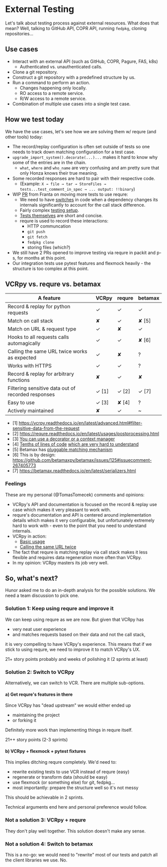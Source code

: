 # External Testing

Let's talk about testing process against external resources. What does that
mean? Well, talking to GitHub API, COPR API, running `fedpkg`, cloning
repositories...


## Use cases

* Interact with an external API (such as GitHub, COPR, Pagure, FAS, k8s)
  * Authenticated vs. unauthenticated calls.
* Clone a git repository.
* Construct a git repository with a predefined structure by us.
* Run a command to perform an action.
  * Changes happening only locally.
  * RO access to a remote service.
  * R/W access to a remote service.
* Combination of multiple use cases into a single test case.


## How we test today

We have the use cases, let's see how we are solving them w/ requre (and other tools) today:
* The record/replay configuration is often set outside of tests so one needs to track down matching configuration for a test case.
* `upgrade_import_system().decorate(...)...` makes it hard to know why some of the entries are in the chain.
  * `what`, `where` and `who_name` are very confusing and am pretty sure that only Honza knows their true meaning.
* Some recorded responses are hard to pair with their respective code.
  * (Example: `X → file → tar → StoreFiles → tests...test_comment_in_spec → ... output: !!binary`)
* WIP [PR](https://github.com/packit-service/packit/pull/612) from Franta on moving more tests to use requre:
  * We need to have [switches](https://github.com/packit-service/packit/pull/612/files#diff-c2e2e7a23e6a4cefc8ba3ff9ec18c866R189) in code when a dependency changes its internals significantly to account for the call stack difference.
  * Fairly complex [testing setup](https://github.com/packit-service/packit/pull/612/files#diff-c2e2e7a23e6a4cefc8ba3ff9ec18c866).
  * [Tests themselves](https://github.com/packit-service/packit/pull/612/files#diff-db8ce5f26d68799608c6cab5aae59fdc) are short and concise.
  * requre is used to record these interactions:
    * HTTP communcation
    * `git push`
    * `git fetch`
    * `fedpkg clone`
    * storing files (which?)
* We still have 2 PRs opened to improve testing via requre in packit and p-s, for months at this point.
* Our integration tests use pytest features and flexmock heavily - the structure is too complex at this point.


## VCRpy vs. requre vs. betamax

| A feature | VCRpy | requre | betamax |
|-----------|-------|--------|---------|
| Record & replay for python requests | ✓ | ✓ | ✓ |
| Match on call stack | ✘ | ✓ | ✘ [5]|
| Match on URL & request type | ✓ | ✘ | ✓ |
| Hooks to all requests calls automagically | ✓ | ✓ | ✘ [6] |
| Calling the same URL twice works as expected | ✓ | ✘ | ? |
| Works with HTTPS | ✓ | ✓ | ? |
| Record & replay for arbitrary functions | ✘ | ✓ | ✘ |
| Filtering sensitive data out of recorded responses | ✓ [1] | ✓ [2] | ✓ [7] |
| Easy to use | ✓ [3] | ✘ [4] | ? |
| Actively maintained | ✘ | ✓ | ~ |

* [1] https://vcrpy.readthedocs.io/en/latest/advanced.html#filter-sensitive-data-from-the-request
* [2] https://requre.readthedocs.io/en/latest/usages/postprocessing.html
* [3] [You can use a decorator or a context manager](https://vcrpy.readthedocs.io/en/latest/usage.html)
* [4] [Tenths of lines of code](https://github.com/packit-service/packit/blob/master/tests_recording/__init__.py#L16) [which are very hard to understand](https://github.com/packit-service/packit/blob/master/tests_recording/testbase.py#L22)
* [5] Betamax has [pluggable matching mechanism](https://betamax.readthedocs.io/en/latest/matchers.html)
* [6] This is by design: https://github.com/betamaxpy/betamax/issues/125#issuecomment-267405773
* [7] https://betamax.readthedocs.io/en/latest/serializers.html

### Feelings

These are my personal (@TomasTomecek) comments and opinions:
* VCRpy's API and documentation is focused on the record & replay use case
  which makes it very pleasant to work with.
* requre's documentation and API is centered around implementation details
  which makes it very configurable, but unfortunately extremely hard to work
  with - even to the point that you need to understand internals.
* VCRpy in action:
  * [Basic usage](https://github.com/packit-service/packit/pull/785)
  * [Calling the same URL twice](https://github.com/packit-service/ogr/pull/373)
* The fact that requre is matching replay via call stack makes it less flexible
  and requires data regeneration more often than VCRpy.
* In my opinion: VCRpy masters its job very well.


## So, what's next?

Hunor asked me to do an in-depth analysis for the possible solutions. We need
a team discussion to pick one.


### Solution 1: Keep using requre and improve it

We can keep using requre as we are now. But given that VCRpy has
* very neat user experience
* and matches requests based on their data and not the call stack,

it is very compelling to have VCRpy's experience. This means that if we stick
to using requre, we need to improve it to match VCRpy's UX.

21+ story points probably and weeks of polishing it (2 sprints at least)


### Solution 2: Switch to VCRpy

Alternatively, we can switch to VCR. There are multiple sub-options.


#### a) Get requre's features in there

Since VCRpy has "dead upstream" we would either ended up
* maintaining the project
* or forking it

Definitely more work than implementing things in requre itself.

21++ story points (2-3 sprints)


#### b) VCRpy + flexmock + pytest fixtures

This implies ditching requre completely. We'd need to:
* rewrite existing tests to use VCR instead of requre (easy)
* regenerate or transform data (should be easy)
* use flexmock (or something else) for git, fedpkg...
* most importantly: prepare the structure well so it's not messy

This should be achievable in 2 sprints.

Technical arguments end here and personal preference would follow.


### Not a solution 3: VCRpy + requre

They don't play well together. This solution doesn't make any sense.


### Not a solution 4: Switch to betamax

This is a no-go: we would need to "rewrite" most of our tests and patch all the
client libraries we use. No.

